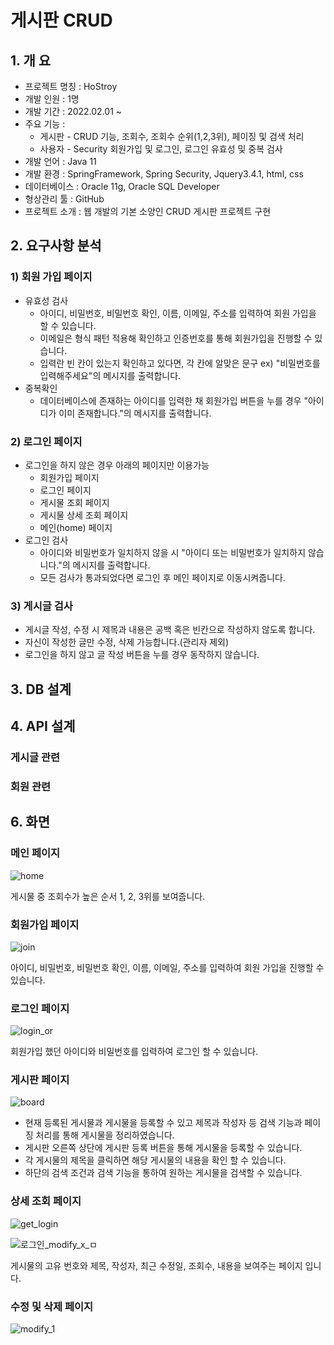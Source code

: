 # 게시판 CRUD
## 1. 개 요
- 프로젝트 명칭 : HoStroy
- 개발 인원 : 1명
- 개발 기간 : 2022.02.01 ~  
- 주요 기능 : 
  - 게시판 - CRUD 기능, 조회수, 조회수 순위(1,2,3위), 페이징 및 검색 처리
  - 사용자 - Security 회원가입 및 로그인, 로그인 유효성 및 중복 검사
- 개발 언어 : Java 11
- 개발 환경 : SpringFramework, Spring Security, Jquery3.4.1, html, css
- 데이터베이스 : Oracle 11g, Oracle SQL Developer
- 형상관리 툴 : GitHub
- 프로젝트 소개 : 웹 개발의 기본 소양인 CRUD 게시판 프로젝트 구현


## 2. 요구사항 분석
### 1) 회원 가입 페이지
  - 유효성 검사
    - 아이디, 비밀번호, 비밀번호 확인, 이름, 이메일, 주소를 입력하여 회원 가입을 할 수 있습니다.
    - 이메일은 형식 패턴 적용해 확인하고 인증번호를 통해 회원가입을 진행할 수 있습니다.
    - 입력란 빈 칸이 있는지 확인하고 있다면, 각 칸에 알맞은 문구 ex) "비밀번호를 입력해주세요"의 메시지를 출력합니다.
  - 중복확인
    - 데이터베이스에 존재하는 아이디를 입력한 채 회원가입 버튼을 누를 경우 "아이디가 이미 존재합니다."의 메시지를 출력합니다.

### 2) 로그인 페이지
  - 로그인을 하지 않은 경우 아래의 페이지만 이용가능
    - 회원가입 페이지
    - 로그인 페이지
    - 게시물 조회 페이지
    - 게시물 상세 조회 페이지
    - 메인(home) 페이지
  - 로그인 검사
    - 아이디와 비밀번호가 일치하지 않을 시 "아이디 또는 비밀번호가 일치하지 않습니다."의 메시지를 출력합니다.
    - 모든 검사가 통과되었다면 로그인 후 메인 페이지로 이동시켜줍니다.
   
### 3) 게시글 검사
  - 게시글 작성, 수정 시 제목과 내용은 공백 혹은 빈칸으로 작성하지 않도록 합니다.
  - 자신이 작성한 글만 수정, 삭제 가능합니다.(관리자 제외)
  - 로그인을 하지 않고 글 작성 버튼을 누를 경우 동작하지 않습니다.

## 3. DB 설계

## 4. API 설계
### 게시글 관련

### 회원 관련

## 6. 화면
### 메인 페이지

![home](https://user-images.githubusercontent.com/83334512/155679250-fa086db1-a73d-4b23-a8cc-47e60e29fc1d.PNG)


게시물 중 조회수가 높은 순서 1, 2, 3위를 보여줍니다.

### 회원가입 페이지

![join](https://user-images.githubusercontent.com/83334512/155676983-b46eac20-fd3e-464a-9d86-111a9acc4e69.PNG)

아이디, 비밀번호, 비밀번호 확인, 이름, 이메일, 주소를 입력하여 회원 가입을 진행할 수 있습니다.

### 로그인 페이지

![login_or](https://user-images.githubusercontent.com/83334512/155677807-8c5807d4-eba9-4bef-a1d2-b8360bc981c2.PNG)

회원가입 했던 아이디와 비밀번호를 입력하여 로그인 할 수 있습니다.

### 게시판 페이지

![board](https://user-images.githubusercontent.com/83334512/155679278-e8cd863c-728e-4d64-9dfd-727fb923724a.PNG)

- 현재 등록된 게시물과 게시물을 등록할 수 있고 제목과 작성자 등 검색 기능과 페이징 처리를 통해 게시물을 정리하였습니다. 
- 게시판 오른쪽 상단에 게시판 등록 버튼을 통해 게시물을 등록할 수 있습니다.
- 각 게시물의 제목을 클릭하면 해당 게시물의 내용을 확인 할 수 있습니다.
- 하단의 검색 조건과 검색 기능을 통하여 원하는 게시물을 검색할 수 있습니다.

### 상세 조회 페이지

![get_login](https://user-images.githubusercontent.com/83334512/155680994-96f19a13-f8a1-4ddd-9088-2f7855dc1281.png)

![로그인_modify_x_ㅁ](https://user-images.githubusercontent.com/83334512/155680867-9dda3a6d-e575-4ad9-b473-62cbcb3740d4.png)


게시물의 고유 번호와 제목, 작성자, 최근 수정일, 조회수, 내용을 보여주는 페이지
입니다.

### 수정 및 삭제 페이지

![modify_1](https://user-images.githubusercontent.com/83334512/155678887-01932903-7378-4e7c-9048-de184294a4d7.PNG)

